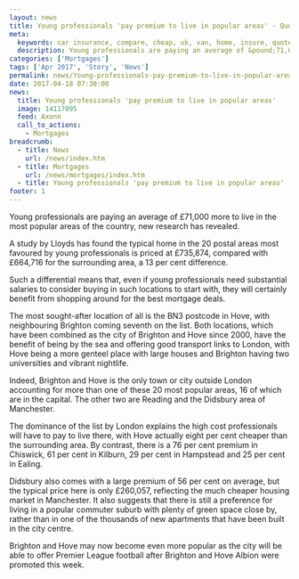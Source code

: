 ```yaml
---
layout: news
title: Young professionals 'pay premium to live in popular areas' - Quotezone.co.uk
meta:
  keywords: car insurance, compare, cheap, uk, van, home, insure, quotes, online, comparison, bike, loans, life
  description: Young professionals are paying an average of &pound;71,000 more to live in the most popular areas of the country, new research has revealed
categories: ['Mortgages']
tags: ['Apr 2017', 'Story', 'News']
permalink: news/Young-professionals-pay-premium-to-live-in-popular-areas-.htm
date: 2017-04-18 07:30:00
news:
  title: Young professionals 'pay premium to live in popular areas'
  image: 14117095
  feed: Axonn
  call_to_actions:
    - Mortgages
breadcrumb:
  - title: News
    url: /news/index.htm
  - title: Mortgages
    url: /news/mortgages/index.htm
  - title: Young professionals 'pay premium to live in popular areas'
footer: 1
---
```


Young professionals are paying an average of &pound;71,000 more to live in the most popular areas of the country, new research has revealed.

A study by Lloyds has found the typical home in the 20 postal areas most favoured by young professionals is priced at &pound;735,874, compared with &pound;664,716 for the surrounding area, a 13 per cent difference.

Such a differential means that, even if young professionals need substantial salaries to consider buying in such locations to start with, they will certainly benefit from shopping around for the best mortgage deals.&nbsp;

The most sought-after location of all is the BN3 postcode in Hove, with neighbouring Brighton coming seventh on the list. Both locations, which have been combined as the city of Brighton and Hove since 2000, have the benefit of being by the sea and offering good transport links to London, with Hove being a more genteel place with large houses and Brighton having two universities and vibrant nightlife.

Indeed, Brighton and Hove is the only town or city outside London accounting for more than one of these 20 most popular areas, 16 of which are in the capital. The other two are Reading and the Didsbury area of Manchester.

The dominance of the list by London explains the high cost professionals will have to pay to live there, with Hove actually eight per cent cheaper than the surrounding area. By contrast, there is a 76 per cent premium in Chiswick, 61 per cent in Kilburn, 29 per cent in Hampstead and 25 per cent in Ealing.&nbsp;

Didsbury also comes with a large premium of 56 per cent on average, but the typical price here is only &pound;260,057, reflecting the much cheaper housing market in Manchester. It also suggests that there is still a preference for living in a popular commuter suburb with plenty of green space close by, rather than in one of the thousands of new apartments that have been built in the city centre.

Brighton and Hove may now become even more popular as the city will be able to offer Premier League football after Brighton and Hove Albion were promoted this week. &nbsp;&nbsp;
